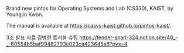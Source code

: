 Brand new pintos for Operating Systems and Lab (CS330), KAIST, by Youngjin Kwon.

The manual is available at https://casys-kaist.github.io/pintos-kaist/.

3조 발표 자료
김병현 트러블 슈팅
https://tender-snarl-324.notion.site/40_-_-60554b5baf99482793e023ca423645a8?pvs=4
